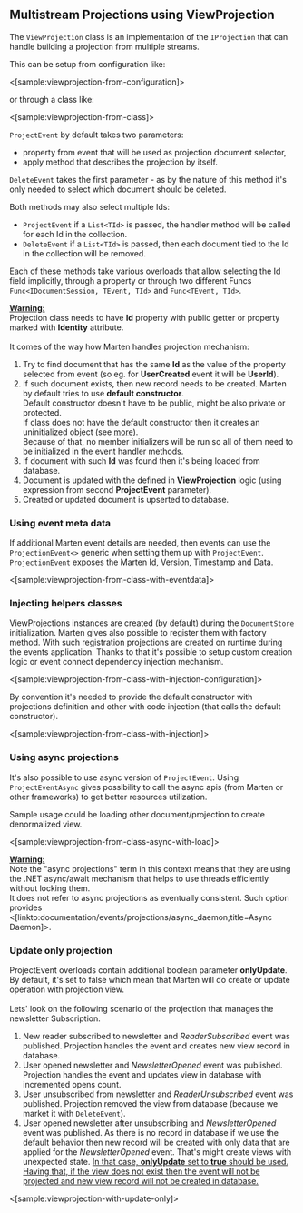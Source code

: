 <!--Title: Custom Projections-->

## Multistream Projections using ViewProjection 
 
The `ViewProjection` class is an implementation of the `IProjection` that can handle building a projection from multiple streams. 
 
This can be setup from configuration like: 
 
<[sample:viewprojection-from-configuration]> 
 
or through a class like: 
 
<[sample:viewprojection-from-class]> 
 

`ProjectEvent` by default takes two parameters: 
* property from event that will be used as projection document selector,
* apply method that describes the projection by itself.

`DeleteEvent` takes the first parameter - as by the nature of this method it's only needed to select which document should be deleted.

Both methods may also select multiple Ids:
* `ProjectEvent` if a `List<TId>` is passed, the handler method will be called for each Id in the collection. 
* `DeleteEvent` if a `List<TId>` is passed, then each document tied to the Id in the collection will be removed. 

Each of these methods take various overloads that allow selecting the Id field implicitly, through a property or through two different Funcs `Func<IDocumentSession, TEvent, TId>` and `Func<TEvent, TId>`. 

<div class="alert alert-warning">
<b><u>Warning:</u></b>
<br />
Projection class needs to have <b>Id</b> property with public getter or property marked with <b>Identity</b> attribute.
<br /><br />
It comes of the way how Marten handles projection mechanism:
<br />
<ol>
<li>Try to find document that has the same <b>Id</b> as the value of the property selected from event (so eg. for <b>UserCreated</b> event it will be <b>UserId</b>).</li>
<li>
    If such document exists, then new record needs to be created. Marten by default tries to use <b>default constructor</b>. <br />
    Default constructor doesn't have to be public, might be also private or protected. <br />
    If class does not have the default constructor then it creates an uninitialized object (see <a href="https://docs.microsoft.com/en-us/dotnet/api/system.runtime.serialization.formatterservices.getuninitializedobject?view=netframework-4.8" target="_parent">more</a>).<br />
    Because of that, no member initializers will be run so all of them need to be initialized in the event handler methods.
</li>
<li>If document with such <b>Id</b> was found then it's being loaded from database.</li>
<li>Document is updated with the defined in <b>ViewProjection</b> logic (using expression from second <b>ProjectEvent</b> parameter).</li>
<li>Created or updated document is upserted to database.</li>
</div>

### Using event meta data 
 
If additional Marten event details are needed, then events can use the `ProjectionEvent<>` generic when setting them up with `ProjectEvent`. `ProjectionEvent` exposes the Marten Id, Version, Timestamp and Data.

<[sample:viewprojection-from-class-with-eventdata]>


### Injecting helpers classes

ViewProjections instances are created (by default) during the `DocumentStore` initialization. Marten gives also possible to register them with factory method. With such registration projections are created on runtime during the events application. Thanks to that it's possible to setup custom creation logic or event connect dependency injection mechanism.

<[sample:viewprojection-from-class-with-injection-configuration]> 

By convention it's needed to provide the default constructor with projections definition and other with code injection (that calls the default constructor).

<[sample:viewprojection-from-class-with-injection]> 


### Using async projections

It's also possible to use async version of `ProjectEvent`. Using `ProjectEventAsync` gives possibility to call the async apis (from Marten or other frameworks) to get better resources utilization. 

Sample usage could be loading other document/projection to create denormalized view.

<[sample:viewprojection-from-class-async-with-load]> 

<div class="alert alert-warning">
<b><u>Warning:</u></b>
<br />
Note the "async projections" term in this context means that they are using the .NET async/await mechanism that helps to use threads efficiently without locking them. <br />
It does not refer to async projections as eventually consistent. Such option provides <[linkto:documentation/events/projections/async_daemon;title=Async Daemon]>.
</div>

### Update only projection

ProjectEvent overloads contain additional boolean parameter <b>onlyUpdate</b>. By default, it's set to false which mean that Marten will do create or update operation with projection view.
<br /><br />
Lets' look on the following scenario of the projection that manages the newsletter Subscription.<br />
1. New reader subscribed to newsletter and <i>ReaderSubscribed</i> event was published. Projection handles the event and creates new view record in database. <br />
2. User opened newsletter and <i>NewsletterOpened</i> event was published. Projection handles the event and updates view in database with incremented opens count. <br />
3. User unsubscribed from newsletter and <i>ReaderUnsubscribed</i> event was published. Projection removed the view from database (because we market it with `DeleteEvent`). <br />
4. User opened newsletter after unsubscribing and <i>NewsletterOpened</i> event was published. As there is no record in database if we use the default behavior then new record will be created with only data that are applied for the <i>NewsletterOpened</i> event. That's might create views with unexpected state. <u>In that case, <b>onlyUpdate</b> set to <b>true</b> should be used. Having that, if the view does not exist then the event will not be projected and new view record will not be created in database.</u> <br />

<[sample:viewprojection-with-update-only]> 

